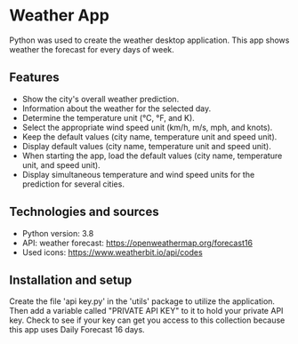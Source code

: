
# Weather App

Python was used to create the weather desktop application. This app shows weather the forecast for every days of week.



## Features

- Show the city's overall weather prediction.
- Information about the weather for the selected day.
- Determine the temperature unit (°C, °F, and K).
- Select the appropriate wind speed unit (km/h, m/s, mph, and knots).
- Keep the default values (city name, temperature unit and speed unit).
- Display default values (city name, temperature unit and speed unit).
- When starting the app, load the default values (city name, temperature unit, and speed unit).
- Display simultaneous temperature and wind speed units for the prediction for several cities.


## Technologies and sources

- Python version: 3.8
- API: weather forecast: https://openweathermap.org/forecast16
- Used icons: https://www.weatherbit.io/api/codes

## Installation and setup
Create the file 'api key.py' in the 'utils' package to utilize the application. Then add a variable called "PRIVATE API KEY" to it to hold your private API key.
Check to see if your key can get you access to this collection because this app uses Daily Forecast 16 days.
